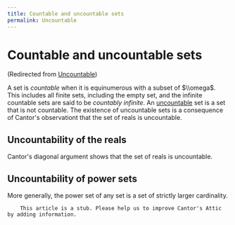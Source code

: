```yaml
---
title: Countable and uncountable sets
permalink: Uncountable
---
```

# Countable and uncountable sets






(Redirected from
[Uncountable](index.php?title=Uncountable&redirect=no "Uncountable"))






  
A set is *countable* when it is equinumerous with a subset of $\\omega$.
This includes all finite sets, including the empty set, and the infinite
countable sets are said to be *countably infinite*. An
<a href="Uncountable" class="mw-redirect" title="Uncountable">uncountable</a>
set is a set that is not countable. The existence of uncountable sets is
a consequence of Cantor's observationt that the set of reals is
uncountable.

  

## Uncountability of the reals

Cantor's diagonal argument shows that the set of reals is uncountable.

## Uncountability of power sets

More generally, the power set of any set is a set of strictly larger
cardinality.

  

        This article is a stub. Please help us to improve Cantor's Attic by adding information.


